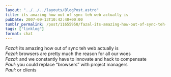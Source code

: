 ```yaml
---
layout: "../../../layouts/BlogPost.astro"
title: its amazing how out of sync teh web actually is
pubDate: 2007-09-13T10:42:40+00:00
tumblr_permalink: /post/11655950/fazal-its-amazing-how-out-of-sync-teh-web
tags: ["linklog"]
format: chat
---
```


<i>Fazal:</i> its amazing how out of sync teh web actually is<br>
<i>Fazal:</i> browsers are pretty much the reason for all our woes<br>
<i>Fazal:</i> and we constantly have to innovate and hack to compensate<br>
<i>Paul:</i> you could replace &#8220;browsers&#8221; with project managers<br>
<i>Paul:</i> or clients<br>
